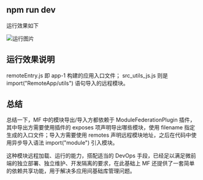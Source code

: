 
## npm run dev 

运行效果如下

![运行图片](https://p3-juejin.byteimg.com/tos-cn-i-k3u1fbpfcp/a52bfa6daf0e4c0fb181a6bdfb6698e2~tplv-k3u1fbpfcp-zoom-in-crop-mark:3024:0:0:0.awebp?)

## 运行效果说明

remoteEntry.js 即 app-1 构建的应用入口文件；
src_utils_js.js 则是 import("RemoteApp/utils") 语句导入的远程模块。

## 总结

总结一下，MF 中的模块导出/导入方都依赖于 ModuleFederationPlugin 插件，其中导出方需要使用插件的 exposes 项声明导出哪些模块，使用 filename 指定生成的入口文件；导入方需要使用 remotes 声明远程模块地址，之后在代码中使用异步导入语法 import("module") 引入模块。

这种模块远程加载、运行的能力，搭配适当的 DevOps 手段，已经足以满足微前端的独立部署、独立维护、开发隔离的要求，在此基础上 MF 还提供了一套简单的依赖共享功能，用于解决多应用间基础库管理问题。